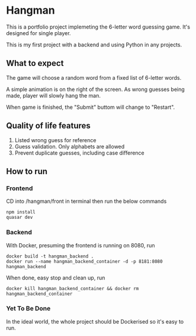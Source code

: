 # Hangman

This is a portfolio project implemeting the 6-letter word guessing game. It's designed for single player.

This is my first project with a backend and using Python in any projects.

## What to expect
The game will choose a random word from a fixed list of 6-letter words.

A simple animation is on the right of the screen.
As wrong guesses being made, player will slowly hang the man.

When game is finished, the "Submit" buttom will change to "Restart".

## Quality of life features
1. Listed wrong guess for reference
2. Guess validation. Only alphabets are allowed
3. Prevent duplicate guesses, including case difference

## How to run
### Frontend
CD into /hangman/front in terminal then run the below commands
```
npm install
quasar dev
```
### Backend
With Docker, presuming the frontend is running on 8080, run
```
docker build -t hangman_backend .
docker run --name hangman_backend_container -d -p 8181:8080 hangman_backend
```
When done, easy stop and clean up, run
```
docker kill hangman_backend_container && docker rm hangman_backend_container
```
### Yet To Be Done
In the ideal world, the whole project should be Dockerised so it's easy to run.